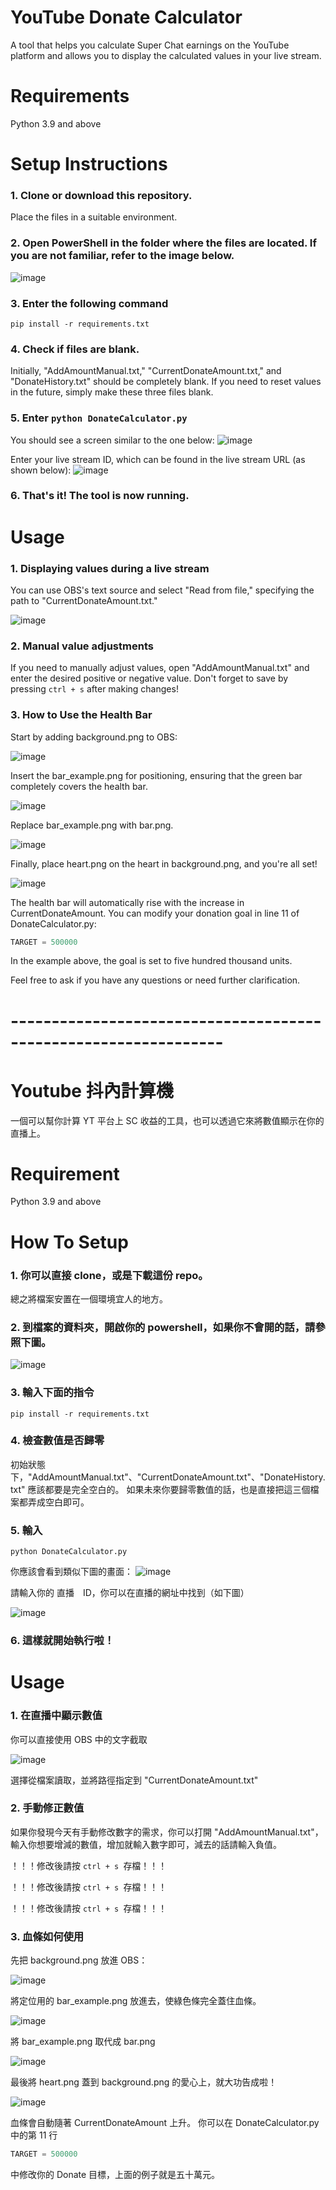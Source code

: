 # YouTube Donate Calculator

A tool that helps you calculate Super Chat earnings on the YouTube platform and allows you to display the calculated values in your live stream.

# Requirements

Python 3.9 and above

# Setup Instructions

### 1. Clone or download this repository.

Place the files in a suitable environment.

### 2. Open PowerShell in the folder where the files are located. If you are not familiar, refer to the image below.
![image](https://github.com/catagain/YT_Donate_Calculator/assets/35026988/08d9453b-2447-4661-9e3e-4ba193f5771f)

### 3. Enter the following command
```script
pip install -r requirements.txt
```

### 4. Check if files are blank.
Initially, "AddAmountManual.txt," "CurrentDonateAmount.txt," and "DonateHistory.txt" should be completely blank. If you need to reset values in the future, simply make these three files blank.

### 5. Enter ``` python DonateCalculator.py ```

You should see a screen similar to the one below:
![image](https://github.com/catagain/YT_Donate_Calculator/assets/35026988/8b700baa-3ea0-48f9-a282-be7bc1f3b670)

Enter your live stream ID, which can be found in the live stream URL (as shown below):
![image](https://github.com/catagain/YT_Donate_Calculator/assets/35026988/f8913835-1bd1-481f-a2b1-67a85a6f92cf)

### 6. That's it! The tool is now running.

# Usage

### 1. Displaying values during a live stream
You can use OBS's text source and select "Read from file," specifying the path to "CurrentDonateAmount.txt."

![image](https://github.com/catagain/YT_Donate_Calculator/assets/35026988/5e741952-34cd-4ea9-a4a3-ac3c8d59fc4e)

### 2. Manual value adjustments

If you need to manually adjust values, open "AddAmountManual.txt" and enter the desired positive or negative value. Don't forget to save by pressing ```ctrl + s``` after making changes!


### 3. How to Use the Health Bar
Start by adding background.png to OBS:

![image](https://github.com/catagain/YT_Donate_Calculator/assets/35026988/123f2855-d868-4377-a09e-519a02e69c3a)

Insert the bar_example.png for positioning, ensuring that the green bar completely covers the health bar.

![image](https://github.com/catagain/YT_Donate_Calculator/assets/35026988/ac942100-f0d9-4a9d-98a0-5fae6b4cff38)

Replace bar_example.png with bar.png.

![image](https://github.com/catagain/YT_Donate_Calculator/assets/35026988/9eb3e388-3578-4b3a-995c-9f25e067b62d)

Finally, place heart.png on the heart in background.png, and you're all set!

![image](https://github.com/catagain/YT_Donate_Calculator/assets/35026988/000d8133-6e57-40c8-a709-856ff2921c9a)

The health bar will automatically rise with the increase in CurrentDonateAmount.
You can modify your donation goal in line 11 of DonateCalculator.py:

```python
TARGET = 500000
```
In the example above, the goal is set to five hundred thousand units.

Feel free to ask if you have any questions or need further clarification.

# ----------------------------------------------------------------

# Youtube 抖內計算機

一個可以幫你計算 YT 平台上 SC 收益的工具，也可以透過它來將數值顯示在你的直播上。

# Requirement

Python 3.9 and above

# How To Setup

### 1. 你可以直接 clone，或是下載這份 repo。
總之將檔案安置在一個環境宜人的地方。

### 2. 到檔案的資料夾，開啟你的 powershell，如果你不會開的話，請參照下圖。
![image](https://github.com/catagain/YT_Donate_Calculator/assets/35026988/08d9453b-2447-4661-9e3e-4ba193f5771f)

### 3. 輸入下面的指令
```script
pip install -r requirements.txt
```

### 4. 檢查數值是否歸零
初始狀態下，"AddAmountManual.txt"、"CurrentDonateAmount.txt"、"DonateHistory.txt" 應該都要是完全空白的。
如果未來你要歸零數值的話，也是直接把這三個檔案都弄成空白即可。

### 5. 輸入
```script
python DonateCalculator.py
```

你應該會看到類似下圖的畫面：
![image](https://github.com/catagain/YT_Donate_Calculator/assets/35026988/8b700baa-3ea0-48f9-a282-be7bc1f3b670)

請輸入你的 直播　ID，你可以在直播的網址中找到（如下圖）

![image](https://github.com/catagain/YT_Donate_Calculator/assets/35026988/f8913835-1bd1-481f-a2b1-67a85a6f92cf)


### 6. 這樣就開始執行啦！

# Usage

### 1. 在直播中顯示數值
你可以直接使用 OBS 中的文字截取

![image](https://github.com/catagain/YT_Donate_Calculator/assets/35026988/5e741952-34cd-4ea9-a4a3-ac3c8d59fc4e)

選擇從檔案讀取，並將路徑指定到 "CurrentDonateAmount.txt"

### 2. 手動修正數值

如果你發現今天有手動修改數字的需求，你可以打開 "AddAmountManual.txt"，輸入你想要增減的數值，增加就輸入數字即可，減去的話請輸入負值。

！！！修改後請按 ```ctrl + s ```存檔！！！

！！！修改後請按 ```ctrl + s ```存檔！！！

！！！修改後請按 ```ctrl + s ```存檔！！！

### 3. 血條如何使用

先把 background.png 放進 OBS：

![image](https://github.com/catagain/YT_Donate_Calculator/assets/35026988/123f2855-d868-4377-a09e-519a02e69c3a)

將定位用的 bar_example.png 放進去，使綠色條完全蓋住血條。

![image](https://github.com/catagain/YT_Donate_Calculator/assets/35026988/ac942100-f0d9-4a9d-98a0-5fae6b4cff38)

將 bar_example.png 取代成 bar.png

![image](https://github.com/catagain/YT_Donate_Calculator/assets/35026988/9eb3e388-3578-4b3a-995c-9f25e067b62d)

最後將 heart.png 蓋到 background.png 的愛心上，就大功告成啦！

![image](https://github.com/catagain/YT_Donate_Calculator/assets/35026988/000d8133-6e57-40c8-a709-856ff2921c9a)

血條會自動隨著 CurrentDonateAmount 上升。
你可以在 DonateCalculator.py 中的第 11 行
```python
TARGET = 500000
```
中修改你的 Donate 目標，上面的例子就是五十萬元。
